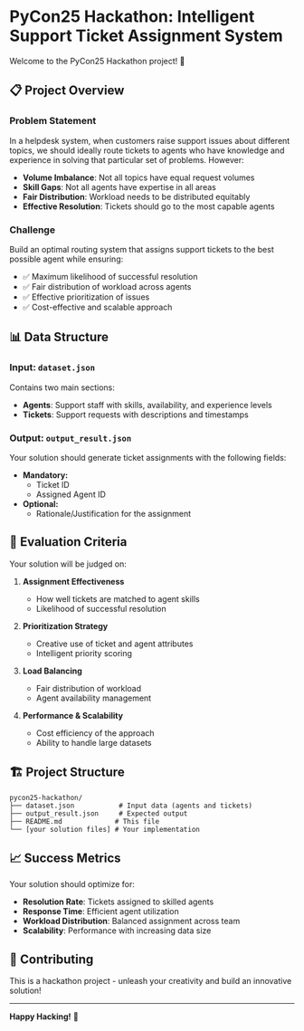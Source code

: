 # PyCon25 Hackathon: Intelligent Support Ticket Assignment System

Welcome to the PyCon25 Hackathon project! 🚀

## 📋 Project Overview

### Problem Statement

In a helpdesk system, when customers raise support issues about different topics, we should ideally route tickets to agents who have knowledge and experience in solving that particular set of problems. However:

- **Volume Imbalance**: Not all topics have equal request volumes
- **Skill Gaps**: Not all agents have expertise in all areas
- **Fair Distribution**: Workload needs to be distributed equitably
- **Effective Resolution**: Tickets should go to the most capable agents

### Challenge

Build an optimal routing system that assigns support tickets to the best possible agent while ensuring:
- ✅ Maximum likelihood of successful resolution
- ✅ Fair distribution of workload across agents
- ✅ Effective prioritization of issues
- ✅ Cost-effective and scalable approach

## 📊 Data Structure

### Input: `dataset.json`
Contains two main sections:
- **Agents**: Support staff with skills, availability, and experience levels
- **Tickets**: Support requests with descriptions and timestamps

### Output: `output_result.json`
Your solution should generate ticket assignments with the following fields:

- **Mandatory:**
   - Ticket ID
   - Assigned Agent ID
- **Optional:**
   - Rationale/Justification for the assignment


## 🎯 Evaluation Criteria

Your solution will be judged on:

1. **Assignment Effectiveness** 
   - How well tickets are matched to agent skills
   - Likelihood of successful resolution

2. **Prioritization Strategy**
   - Creative use of ticket and agent attributes
   - Intelligent priority scoring

3. **Load Balancing**
   - Fair distribution of workload
   - Agent availability management

4. **Performance & Scalability**
   - Cost efficiency of the approach
   - Ability to handle large datasets

## 🏗️ Project Structure

```
pycon25-hackathon/
├── dataset.json           # Input data (agents and tickets)
├── output_result.json     # Expected output
├── README.md             # This file
└── [your solution files] # Your implementation
```

## 📈 Success Metrics

Your solution should optimize for:
- **Resolution Rate**: Tickets assigned to skilled agents
- **Response Time**: Efficient agent utilization
- **Workload Distribution**: Balanced assignment across team
- **Scalability**: Performance with increasing data size

## 🤝 Contributing

This is a hackathon project - unleash your creativity and build an innovative solution!

---

**Happy Hacking!** 🎉





